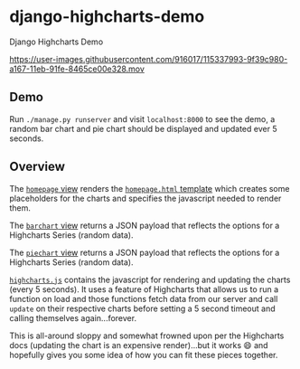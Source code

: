 # django-highcharts-demo
Django Highcharts Demo

https://user-images.githubusercontent.com/916017/115337993-9f39c980-a167-11eb-91fe-8465ce00e328.mov

## Demo

Run `./manage.py runserver` and visit `localhost:8000` to see the demo, a random bar chart and pie chart should be displayed and updated ever 5 seconds.

## Overview

The [`homepage` view](https://github.com/bradshjg/django-highcharts-demo/blob/5f671d4883f7c511d2f384ecb126c20208946641/dashboard/views.py#L6) renders the [`homepage.html` template](https://github.com/bradshjg/django-highcharts-demo/blob/5f671d4883f7c511d2f384ecb126c20208946641/dashboard/templates/dashboard/homepage.html) which creates some
placeholders for the charts and specifies the javascript needed to render them.

The [`barchart` view](https://github.com/bradshjg/django-highcharts-demo/blob/5f671d4883f7c511d2f384ecb126c20208946641/dashboard/views.py#L10) returns a JSON payload that reflects the options for a Highcharts Series (random data).

The [`piechart` view](https://github.com/bradshjg/django-highcharts-demo/blob/5f671d4883f7c511d2f384ecb126c20208946641/dashboard/views.py#L33) returns a JSON payload that reflects the options for a Highcharts Series (random data).

[`highcharts.js`](https://github.com/bradshjg/django-highcharts-demo/blob/5f671d4883f7c511d2f384ecb126c20208946641/dashboard/static/dashboard/js/highcharts.js) contains the javascript for rendering and updating the charts (every 5 seconds). It uses a feature of Highcharts that allows us to run a function on load and those functions fetch data from our server and call `update` on their respective charts before setting a 5 second timeout and calling themselves again...forever.

This is all-around sloppy and somewhat frowned upon per the Highcharts docs (updating the chart is an expensive render)...but it works 😄 and hopefully gives you some idea of how you can fit these pieces together.
